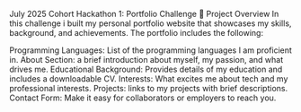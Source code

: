 July 2025 Cohort Hackathon 1: Portfolio Challenge 🚀
Project Overview
In this challenge i built my personal portfolio website that showcases my skills, background, and achievements. The portfolio  includes the following:

Programming Languages: List of the programming languages I am proficient in.
About Section: a brief introduction about myself, my passion, and what drives me.
Educational Background: Provides details of my education and includes a downloadable CV.
Interests: What excites me about tech and my professional interests.
Projects: links to my projects with brief descriptions.
Contact Form: Make it easy for collaborators or employers to reach you.
